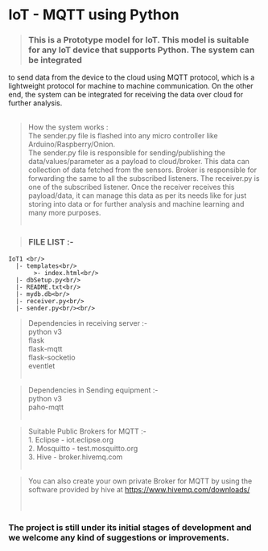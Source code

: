 # IoT - MQTT using Python
> ### This is a Prototype model for IoT. This model is suitable for any IoT device that supports Python. The system can be integrated 
to send data from the device to the cloud using MQTT protocol, which is a lightweight protocol for machine to machine communication.
On the other end, the system can be integrated for receiving the data over cloud for further analysis.<br/><br/>
 
> How the system works :<br/>
    The sender.py file is flashed into any micro controller like Arduino/Raspberry/Onion.<br/>
    The sender.py file is responsible for sending/publishing the data/values/parameter as a payload to cloud/broker.
    This data can collection of data fetched from the sensors. Broker is responsible for forwarding the same to all the
    subscribed listeners. The receiver.py is one of the subscribed listener. Once the receiver receives this
    payload/data, it can manage this data as per its needs like for just storing into data or for further analysis and
    machine learning and many more purposes.<br/><br/>

> ### FILE LIST :-<br/>
    IoT1 <br/>
      |- templates<br/>
           >- index.html<br/>
      |- dbSetup.py<br/>
      |- README.txt<br/>
      |- mydb.db<br/>
      |- receiver.py<br/>
      |- sender.py<br/><br/>

> Dependencies in receiving server :-<br/>
    python v3<br/>
    flask<br/>
    flask-mqtt<br/>
    flask-socketio<br/>
    eventlet<br/><br/>

> Dependencies in Sending equipment :-<br/>
    python v3<br/>
    paho-mqtt<br/><br/>

> Suitable Public Brokers for MQTT :-<br/>
    1. Eclipse - iot.eclipse.org<br/>
    2. Mosquitto - test.mosquitto.org<br/>
    3. Hive - broker.hivemq.com<br/><br/>

> You can also create your own private Broker for MQTT by using the software provided by hive at https://www.hivemq.com/downloads/
<br/><br/><br/>

### The project is still under its initial stages of development and we welcome any kind of suggestions or improvements.